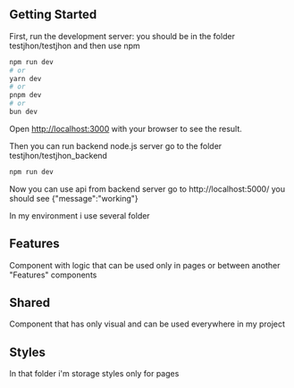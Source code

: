 

## Getting Started

First, run the development server:
you should be in the folder testjhon/testjhon and then use npm
```bash
npm run dev
# or
yarn dev
# or
pnpm dev
# or
bun dev
```

Open [http://localhost:3000](http://localhost:3000) with your browser to see the result.

Then you can run backend node.js server go to the folder testjhon/testjhon_backend
```bash
npm run dev 
```
Now you can use api from backend server go to http://localhost:5000/
you should see {"message":"working"}


In my environment i use several folder 

## Features 
Component with logic that can be used only in pages or between another "Features" components
## Shared 
Component that has only visual and can be used everywhere in my project
## Styles 
In that folder i'm storage styles only for pages


